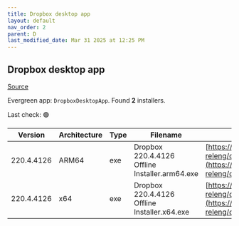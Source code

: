 ```yaml
---
title: Dropbox desktop app
layout: default
nav_order: 2
parent: D
last_modified_date: Mar 31 2025 at 12:25 PM
---
```


## Dropbox desktop app

[Source](https://www.dropbox.com/desktop)

Evergreen app: `DropboxDesktopApp`. Found **2** installers.

Last check: 🟢

| Version    | Architecture | Type | Filename                                       | URI                                                                                                                                                                                                            |
| ---------- | ------------ | ---- | ---------------------------------------------- | -------------------------------------------------------------------------------------------------------------------------------------------------------------------------------------------------------------- |
| 220.4.4126 | ARM64        | exe  | Dropbox 220.4.4126 Offline Installer.arm64.exe | [https://edge.dropboxstatic.com/dbx-releng/client/Dropbox%20220.4.4126%20Offline%20Installer.arm64.exe](https://edge.dropboxstatic.com/dbx-releng/client/Dropbox%20220.4.4126%20Offline%20Installer.arm64.exe) |
| 220.4.4126 | x64          | exe  | Dropbox 220.4.4126 Offline Installer.x64.exe   | [https://edge.dropboxstatic.com/dbx-releng/client/Dropbox%20220.4.4126%20Offline%20Installer.x64.exe](https://edge.dropboxstatic.com/dbx-releng/client/Dropbox%20220.4.4126%20Offline%20Installer.x64.exe)     |
